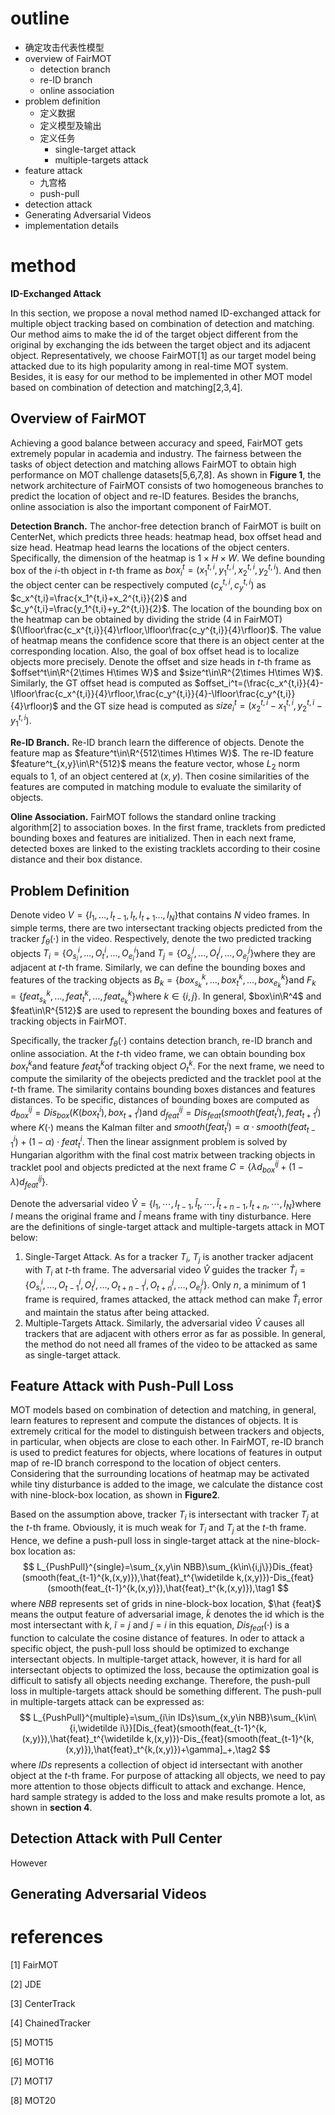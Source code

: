# outline

* 确定攻击代表性模型
* overview of FairMOT
  * detection branch
  * re-ID branch
  * online association
* problem definition
  * 定义数据
  * 定义模型及输出
  * 定义任务
    * single-target attack
    * multiple-targets attack
* feature attack
  * 九宫格
  * push-pull
* detection attack
* Generating Adversarial Videos
* implementation details

# method

**ID-Exchanged Attack**

In this section, we propose a noval method named ID-exchanged attack for multiple object tracking based on combination of detection and matching. Our method aims to make the id of the target object different from the original by exchanging the ids between the target object and its adjacent object.  Representatively, we choose FairMOT[1] as our target model being attacked due to its high popularity among in real-time MOT system. Besides, it is easy for our method to be implemented in other MOT model based on combination of detection and matching[2,3,4].

## Overview of FairMOT

Achieving a good balance between accuracy and speed, FairMOT gets extremely popular in academia and industry. The fairness between the tasks of object detection and matching allows FairMOT to obtain high performance on MOT challenge datasets[5,6,7,8]. As shown in **Figure 1**, the network architecture of FairMOT consists of two homogeneous branches to predict the location of object and re-ID features. Besides the branchs, online association is also the important component of FairMOT.

**Detection Branch.** The anchor-free detection branch of FairMOT is built on CenterNet, which predicts three heads: heatmap head, box offset head and size head. Heatmap head learns the locations of the object centers. Specifically, the dimension of the heatmap is $1\times H\times W$. We define bounding box of the $i$-th object in $t$-th frame as $box^t_i=(x_1^{t,i},y_1^{t,i},x_2^{t,i},y_2^{t,i})$. And then the object center can be respectively computed $(c_x^{t,i},c_y^{t,i})$ as $c_x^{t,i}=\frac{x_1^{t,i}+x_2^{t,i}}{2}$ and $c_y^{t,i}=\frac{y_1^{t,i}+y_2^{t,i}}{2}$. The location of the bounding box on the heatmap can be obtained by dividing the stride (4 in FairMOT) $(\lfloor\frac{c_x^{t,i}}{4}\rfloor,\lfloor\frac{c_y^{t,i}}{4}\rfloor)$. The value of heatmap means the confidence score that there is an object center at the corresponding location. Also, the goal of box offset head is to localize objects more precisely. Denote the offset and size heads in $t$-th frame as $offset^t\in\R^{2\times H\times W}$ and $size^t\in\R^{2\times H\times W}$. Similarly, the GT offset head is computed as $offset_i^t=(\frac{c_x^{t,i}}{4}-\lfloor\frac{c_x^{t,i}}{4}\rfloor,\frac{c_y^{t,i}}{4}-\lfloor\frac{c_y^{t,i}}{4}\rfloor)$ and the GT size head is computed as $size_i^t=(x_2^{t,i}-x_1^{t,i},y_2^{t,i}-y_1^{t,i})$. 

**Re-ID Branch.** Re-ID branch learn the difference of objects. Denote the feature map as $feature^t\in\R^{512\times H\times W}$. The re-ID feature $feature^t_{x,y}\in\R^{512}$ means the feature vector, whose $L_2$ norm equals to 1, of an object centered at $(x,y)$. Then cosine similarities of the features are computed in matching module to evaluate the similarity of objects.

**Oline Association.** FairMOT follows the standard online tracking algorithm[2] to association boxes. In the first frame, tracklets from predicted bounding boxes and features are initialized. Then in each next frame, detected boxes are linked to the existing tracklets according to their cosine distance and their box distance.

## Problem Definition

Denote video $V=\{I_1,\dots,I_{t-1},I_t,I_{t+1}\dots,I_N\}$​​​​ that contains $N$​ video frames. In simple terms, there are two intersectant tracking objects predicted from the tracker $f_\theta(\cdot)$​ in the video. Respectively, denote the two predicted tracking objects $T_i=\{O_{s_i}^i,\dots,O_t^i,\dots,O_{e_i}^i\}$​ and $T_j=\{O_{s_j}^j,\dots,O_t^j,\dots,O_{e_j}^j\}$​ where they are adjacent at $t$​​​​​​​​​-th frame. Similarly, we can define the bounding boxes and features of the tracking objects as $B_k=\{box_{s_k}^k,\dots,box_t^k,\dots,box_{e_k}^k\}$​ and $F_k=\{feat_{s_k}^k,\dots,feat_t^k,\dots,feat_{e_k}^k\}$​ where $k\in\{i,j\}$​​​. In general, $box\in\R^4$ and $feat\in\R^{512}$​​​ are used to represent the bounding boxes and features of tracking objects in FairMOT.

Specifically, the tracker $f_\theta(\cdot)$​​ contains detection branch, re-ID branch and online association. At the $t$​​​-th video frame, we can obtain bounding box $box_t^k$​​​ and feature $feat_t^k$​​ of tracking object $O_t^k$​​​. For the next frame, we need to compute the similarity of the obejects predicted and the tracklet pool at the $t$​​​​-th frame. The similarity contains bounding boxes distances and features distances. To be specific, distances of bounding boxes are computed as $d^{ij}_{box}=Dis_{box}(K(box_t^i),box_{t+1}^j)$​​​ and $d_{feat}^{ij}=Dis_{feat}(smooth(feat_t^i),feat_{t+1}^j)$​​ where $K(\cdot)$​​ means the Kalman filter and $smooth(feat_t^i)=\alpha \cdot smooth(feat_{t-1}^i)+(1-\alpha)\cdot feat_t^i$​​​​​. Then the linear assignment problem is solved by Hungarian algorithm with the final cost matrix between tracking objects in tracklet pool and objects predicted at the next frame $C=\{\lambda d_{box}^{ij}+(1-\lambda)d_{feat}^{ij}\}$​​​.

Denote the adversarial video $\hat V=\{I_1,\cdots,I_{t-1},\hat I_t,\cdots,\hat I_{t+n-1},I_{t+n},\cdots,I_N\}$​ where $I$​ means the original frame and $\hat I$​​​ means frame with tiny disturbance. Here are the definitions of single-target attack and multiple-targets attack in MOT below:

1. Single-Target Attack. As for a tracker $T_i$​​, $T_j$​​ is another tracker adjacent with $T_i$​​ at $t$​​-th frame. The adversarial video $\hat V$​​ guides the tracker $\hat T_i=\{O_{s_i}^i,\dots,O_{t-1}^i,O_t^j,\dots,O_{t+n-1}^j,O_{t+n}^j,\dots,O_{e_j}^j\}$​​. Only $n$​​​, a minimum of 1 frame is required, frames attacked, the attack method can make $\hat T_i$​​ error​​ and maintain the status after being attacked.
2. Multiple-Targets Attack. Similarly, the adversarial video $\hat V$​​ causes all trackers that are adjacent with others error as far as possible. In general, the method do not need all frames of the video to be attacked as same as single-target attack.

## Feature Attack with Push-Pull Loss

MOT models based on combination of detection and matching, in general, learn features to represent and compute the distances of objects. It is extremely critical for the model to distinguish between trackers and objects, in particular, when objects are close to each other. In FairMOT, re-ID branch is used to predict features for objects, where locations of features in output map of re-ID branch correspond to the location of object centers. Considering that the surrounding locations of heatmap may be activated while tiny disturbance is added to the image, we calculate the distance cost with nine-block-box location, as shown in **Figure2**.

Based on the assumption above, tracker $T_i$ is intersectant with tracker $T_j$ at the $t$-th frame. Obviously, it is much weak for $T_i$ and $T_j$ at the $t$-th frame. Hence, we define a push-pull loss in single-target attack at the nine-block-box location as:
$$
L_{PushPull}^{single}=\sum_{x,y\in NBB}\sum_{k\in\{i,j\}}Dis_{feat}(smooth(feat_{t-1}^{k,(x,y)}),\hat{feat}_t^{\widetilde k,(x,y)})-Dis_{feat}(smooth(feat_{t-1}^{k,(x,y)}),\hat{feat}_t^{k,(x,y)}),\tag1
$$
where $NBB$ represents set of grids in nine-block-box location, $\hat {feat}$ means the output feature of adversarial image, $\widetilde k$ denotes the id which is the most intersectant with $k$, $\widetilde i=j$ and $\widetilde j=i$ in this equation, $Dis_{feat}(\cdot)$ is a function to calculate the cosine distance of features. In oder to attack a specific object, the push-pull loss should be optimized to exchange intersectant objects. In multiple-target  attack, however, it is hard for all intersectant objects to optimized the loss, because the optimization goal is difficult to satisfy all objects needing exchange. Therefore, the push-pull loss in multiple-targets attack should be something different. The push-pull in multiple-targets attack can be expressed as:
$$
L_{PushPull}^{multiple}=\sum_{i\in IDs}\sum_{x,y\in NBB}\sum_{k\in\{i,\widetilde i\}}[Dis_{feat}(smooth(feat_{t-1}^{k,(x,y)}),\hat{feat}_t^{\widetilde k,(x,y)})-Dis_{feat}(smooth(feat_{t-1}^{k,(x,y)}),\hat{feat}_t^{k,(x,y)})+\gamma]_+,\tag2
$$
where $IDs$ represents a collection of object id intersectant with another object at the $t$-th frame. For purpose of attacking all objects, we need to pay more attention to those objects difficult to attack and exchange. Hence, hard sample strategy is added to the loss and make results promote a lot, as shown in **section 4**.

## Detection Attack with Pull Center

However

## Generating Adversarial Videos



# references

[1] FairMOT

[2] JDE

[3] CenterTrack

[4] ChainedTracker

[5] MOT15

[6] MOT16

[7] MOT17

[8] MOT20
